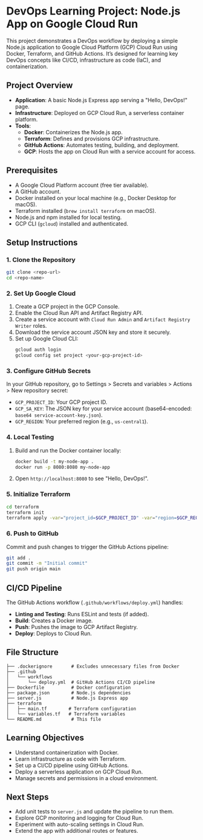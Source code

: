 
# DevOps Learning Project: Node.js App on Google Cloud Run

This project demonstrates a DevOps workflow by deploying a simple Node.js application to Google Cloud Platform (GCP) Cloud Run using Docker, Terraform, and GitHub Actions. It’s designed for learning key DevOps concepts like CI/CD, infrastructure as code (IaC), and containerization.

## Project Overview
- **Application**: A basic Node.js Express app serving a "Hello, DevOps!" page.
- **Infrastructure**: Deployed on GCP Cloud Run, a serverless container platform.
- **Tools**:
  - **Docker**: Containerizes the Node.js app.
  - **Terraform**: Defines and provisions GCP infrastructure.
  - **GitHub Actions**: Automates testing, building, and deployment.
  - **GCP**: Hosts the app on Cloud Run with a service account for access.

## Prerequisites
- A Google Cloud Platform account (free tier available).
- A GitHub account.
- Docker installed on your local machine (e.g., Docker Desktop for macOS).
- Terraform installed (`brew install terraform` on macOS).
- Node.js and npm installed for local testing.
- GCP CLI (`gcloud`) installed and authenticated.

## Setup Instructions

### 1. Clone the Repository
```bash
git clone <repo-url>
cd <repo-name>
```

### 2. Set Up Google Cloud
1. Create a GCP project in the GCP Console.
2. Enable the Cloud Run API and Artifact Registry API.
3. Create a service account with `Cloud Run Admin` and `Artifact Registry Writer` roles.
4. Download the service account JSON key and store it securely.
5. Set up Google Cloud CLI:
   ```bash
   gcloud auth login
   gcloud config set project <your-gcp-project-id>
   ```

### 3. Configure GitHub Secrets
In your GitHub repository, go to Settings > Secrets and variables > Actions > New repository secret:
- `GCP_PROJECT_ID`: Your GCP project ID.
- `GCP_SA_KEY`: The JSON key for your service account (base64-encoded: `base64 service-account-key.json`).
- `GCP_REGION`: Your preferred region (e.g., `us-central1`).

### 4. Local Testing
1. Build and run the Docker container locally:
   ```bash
   docker build -t my-node-app .
   docker run -p 8080:8080 my-node-app
   ```
2. Open `http://localhost:8080` to see "Hello, DevOps!".

### 5. Initialize Terraform
```bash
cd terraform
terraform init
terraform apply -var="project_id=$GCP_PROJECT_ID" -var="region=$GCP_REGION"
```

### 6. Push to GitHub
Commit and push changes to trigger the GitHub Actions pipeline:
```bash
git add .
git commit -m "Initial commit"
git push origin main
```

## CI/CD Pipeline
The GitHub Actions workflow (`.github/workflows/deploy.yml`) handles:
- **Linting and Testing**: Runs ESLint and tests (if added).
- **Build**: Creates a Docker image.
- **Push**: Pushes the image to GCP Artifact Registry.
- **Deploy**: Deploys to Cloud Run.

## File Structure
```
├── .dockerignore       # Excludes unnecessary files from Docker
├── .github
│   └── workflows
│       └── deploy.yml  # GitHub Actions CI/CD pipeline
├── Dockerfile          # Docker configuration
├── package.json        # Node.js dependencies
├── server.js           # Node.js Express app
├── terraform
│   ├── main.tf        # Terraform configuration
│   └── variables.tf   # Terraform variables
└── README.md           # This file
```

## Learning Objectives
- Understand containerization with Docker.
- Learn infrastructure as code with Terraform.
- Set up a CI/CD pipeline using GitHub Actions.
- Deploy a serverless application on GCP Cloud Run.
- Manage secrets and permissions in a cloud environment.

## Next Steps
- Add unit tests to `server.js` and update the pipeline to run them.
- Explore GCP monitoring and logging for Cloud Run.
- Experiment with auto-scaling settings in Cloud Run.
- Extend the app with additional routes or features.
